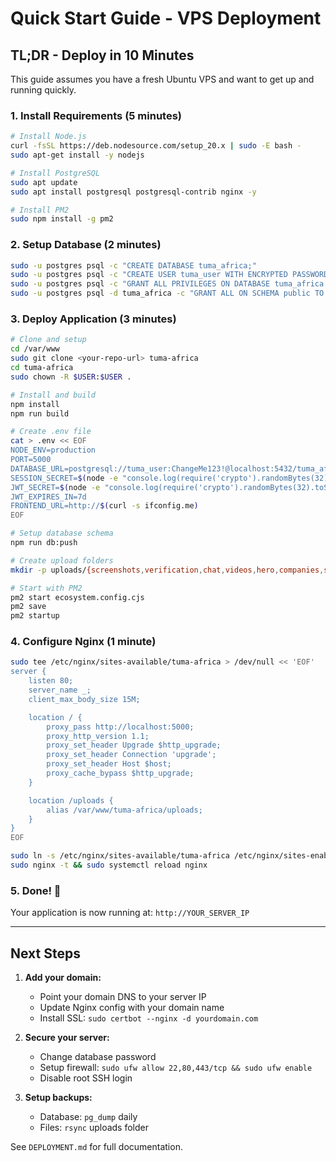 # Quick Start Guide - VPS Deployment

## TL;DR - Deploy in 10 Minutes

This guide assumes you have a fresh Ubuntu VPS and want to get up and running quickly.

### 1. Install Requirements (5 minutes)

```bash
# Install Node.js
curl -fsSL https://deb.nodesource.com/setup_20.x | sudo -E bash -
sudo apt-get install -y nodejs

# Install PostgreSQL
sudo apt update
sudo apt install postgresql postgresql-contrib nginx -y

# Install PM2
sudo npm install -g pm2
```

### 2. Setup Database (2 minutes)

```bash
sudo -u postgres psql -c "CREATE DATABASE tuma_africa;"
sudo -u postgres psql -c "CREATE USER tuma_user WITH ENCRYPTED PASSWORD 'ChangeMe123!';"
sudo -u postgres psql -c "GRANT ALL PRIVILEGES ON DATABASE tuma_africa TO tuma_user;"
sudo -u postgres psql -d tuma_africa -c "GRANT ALL ON SCHEMA public TO tuma_user;"
```

### 3. Deploy Application (3 minutes)

```bash
# Clone and setup
cd /var/www
sudo git clone <your-repo-url> tuma-africa
cd tuma-africa
sudo chown -R $USER:$USER .

# Install and build
npm install
npm run build

# Create .env file
cat > .env << EOF
NODE_ENV=production
PORT=5000
DATABASE_URL=postgresql://tuma_user:ChangeMe123!@localhost:5432/tuma_africa
SESSION_SECRET=$(node -e "console.log(require('crypto').randomBytes(32).toString('hex'))")
JWT_SECRET=$(node -e "console.log(require('crypto').randomBytes(32).toString('hex'))")
JWT_EXPIRES_IN=7d
FRONTEND_URL=http://$(curl -s ifconfig.me)
EOF

# Setup database schema
npm run db:push

# Create upload folders
mkdir -p uploads/{screenshots,verification,chat,videos,hero,companies,social}

# Start with PM2
pm2 start ecosystem.config.cjs
pm2 save
pm2 startup
```

### 4. Configure Nginx (1 minute)

```bash
sudo tee /etc/nginx/sites-available/tuma-africa > /dev/null << 'EOF'
server {
    listen 80;
    server_name _;
    client_max_body_size 15M;

    location / {
        proxy_pass http://localhost:5000;
        proxy_http_version 1.1;
        proxy_set_header Upgrade $http_upgrade;
        proxy_set_header Connection 'upgrade';
        proxy_set_header Host $host;
        proxy_cache_bypass $http_upgrade;
    }

    location /uploads {
        alias /var/www/tuma-africa/uploads;
    }
}
EOF

sudo ln -s /etc/nginx/sites-available/tuma-africa /etc/nginx/sites-enabled/
sudo nginx -t && sudo systemctl reload nginx
```

### 5. Done! 🎉

Your application is now running at: `http://YOUR_SERVER_IP`

---

## Next Steps

1. **Add your domain:**
   - Point your domain DNS to your server IP
   - Update Nginx config with your domain name
   - Install SSL: `sudo certbot --nginx -d yourdomain.com`

2. **Secure your server:**
   - Change database password
   - Setup firewall: `sudo ufw allow 22,80,443/tcp && sudo ufw enable`
   - Disable root SSH login

3. **Setup backups:**
   - Database: `pg_dump` daily
   - Files: `rsync` uploads folder

See `DEPLOYMENT.md` for full documentation.
